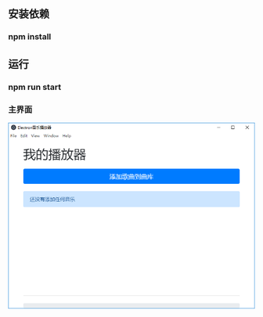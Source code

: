## 安装依赖

### npm install

## 运行

### npm run start


### 主界面
![image](https://github.com/huaweimin/electron-local-music/blob/master/imgs/1.png)
